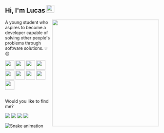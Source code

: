 ## Hi, I'm Lucas <img src="https://media.giphy.com/media/hvRJCLFzcasrR4ia7z/giphy.gif" width="25px">

<div align="right">
  <a href="https://github.com/lucasdam">
    <img width="350px" align="right" src="https://github-readme-stats.vercel.app/api/top-langs/?username=lucasdam&layout=compact&langs_count=7&theme=dracula"/>
  </a>
</div>
  
<p align="left">A young student who aspires to become a developer capable of solving other people's problems through software solutions. 💡😊</p>

<div align="left">
  <img src="https://xesque.rocketseat.dev/platform/tech/html5.svg" width="30px"/>
  <img src="https://xesque.rocketseat.dev/platform/tech/css3.svg" width="30px"/>
  <img src="https://xesque.rocketseat.dev/platform/tech/javascript.svg" width="30px"/>
  <img src="https://xesque.rocketseat.dev/platform/tech/bootstrap.svg" width="30px"/>
  <img src="https://xesque.rocketseat.dev/platform/tech/reactjs.svg" width="30px"/>
  <img src="https://xesque.rocketseat.dev/platform/tech/node.svg" width="30px"/>
  <img src="https://xesque.rocketseat.dev/platform/tech/typescript.svg" width="30px"/>
  <img src="https://xesque.rocketseat.dev/platform/tech/postgresql.svg" width="30px"/> 
  <img src="https://xesque.rocketseat.dev/platform/tech/mongodb.svg" width="30px"/>
</div>
  
##

<p align="left">Would you like to find me?</p>
  
<div>
  <a href="https://www.linkedin.com/in/lucasdam" target="_blank"><img src="https://img.shields.io/badge/-LinkedIn-%230077B5?style=for-the-badge&logo=linkedin&logoColor=white" target="_blank"></a>
  <a href="mailto:lucassouzadamasceno@gmail.com"><img src="https://img.shields.io/badge/Gmail-D14836?style=for-the-badge&logo=gmail&logoColor=white" target="_blank"></a>
  <a href="#" target="_blank"><img src="https://img.shields.io/badge/-Instagram-%23E4405F?style=for-the-badge&logo=instagram&logoColor=white" target="_blank"></a>
  <a href="#"><img src="https://img.shields.io/badge/Discord-7289DA?style=for-the-badge&logo=discord&logoColor=white" target="_blank"></a>
</div>
  
![Snake animation](https://github.com/lucasdam/lucasdam/blob/output/github-contribution-grid-snake.svg)

